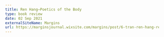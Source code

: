 ```yaml
---
title: Ren Hang—Poetics of the Body
type: book review
date: 02 Sep 2021
externalSiteName: Margins
url: https://marginsjournal.wixsite.com/margins/post/6-tran-ren-hang-review
---
```

